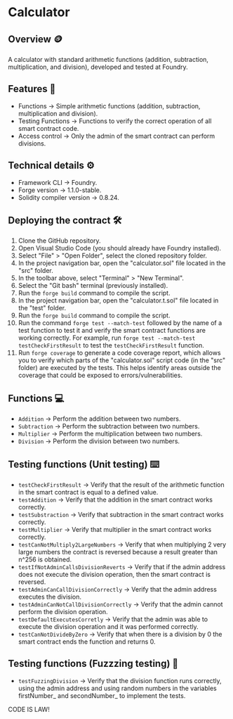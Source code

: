 # Calculator
## Overview 🪙
A calculator with standard arithmetic functions (addition, subtraction, multiplication, and division), developed and tested at Foundry.
## Features 📃
* Functions -> Simple arithmetic functions (addition, subtraction, multiplication and division).
* Testing Functions -> Functions to verify the correct operation of all smart contract code.
* Access control -> Only the admin of the smart contract can perform divisions.
## Technical details ⚙️
* Framework CLI -> Foundry.
* Forge version -> 1.1.0-stable.
* Solidity compiler version -> 0.8.24.
## Deploying the contract 🛠️
1. Clone the GitHub repository.
2. Open Visual Studio Code (you should already have Foundry installed).
3. Select "File" > "Open Folder", select the cloned repository folder.
4. In the project navigation bar, open the "calculator.sol" file located in the "src" folder.
5. In the toolbar above, select "Terminal" > "New Terminal".
6. Select the "Git bash" terminal (previously installed).
7. Run the `forge build` command to compile the script.
8. In the project navigation bar, open the "calculator.t.sol" file located in the "test" folder.
9. Run the `forge build` command to compile the script.
10. Run the command `forge test --match-test` followed by the name of a test function to test it and verify the smart contract functions are working correctly. For example, run `forge test --match-test testCheckFirstResult` to test the `testCheckFirstResult` function.
11. Run `forge coverage` to generate a code coverage report, which allows you to verify which parts of the "calculator.sol" script code (in the "src" folder) are executed by the tests. This helps identify areas outside the coverage that could be exposed to errors/vulnerabilities.
## Functions 💻
* `Addition` -> Perform the addition between two numbers.
* `Subtraction` -> Perform the subtraction between two numbers.
* `Multiplier` -> Perform the multiplication between two numbers.
* `Division` -> Perform the division between two numbers.
## Testing functions (Unit testing) ⌨️
* `testCheckFirstResult` -> Verify that the result of the arithmetic function in the smart contract is equal to a defined value.
* `testAddition` -> Verify that the addition in the smart contract works correctly.
* `testSubstraction` -> Verify that subtraction in the smart contract works correctly.
* `testMultiplier` -> Verify that multiplier in the smart contract works correctly.
* `testCanNotMultiply2LargeNumbers` -> Verify that when multiplying 2 very large numbers the contract is reversed because a result greater than n^256 is obtained.
* `testIfNotAdminCallsDivisionReverts` -> Verify that if the admin address does not execute the division operation, then the smart contract is reversed.
* `testAdminCanCallDivisionCorrectly` -> Verify that the admin address executes the division.
* `testAdminCanNotCallDivisionCorrectly` -> Verify that the admin cannot perform the division operation.
* `testDefaultExecutesCorretly` -> Verify that the admin was able to execute the division operation and it was performed correctly.
* `testCanNotDivideByZero` -> Verify that when there is a division by 0 the smart contract ends the function and returns 0.
## Testing functions (Fuzzzing testing) 🎲
* `testFuzzingDivision` -> Verify that the division function runs correctly, using the admin address and using random numbers in the variables firstNumber_ and secondNumber_ to implement the tests.

CODE IS LAW!
